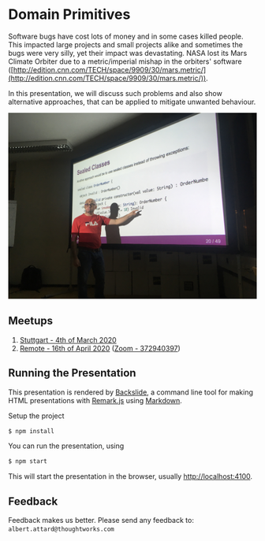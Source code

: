 # Domain Primitives

Software bugs have cost lots of money and in some cases killed people.  This impacted large projects and small projects alike and sometimes the bugs were very silly, yet their impact was devastating.  NASA lost its Mars Climate Orbiter due to a metric/imperial mishap in the orbiters' software ([http://edition.cnn.com/TECH/space/9909/30/mars.metric/](http://edition.cnn.com/TECH/space/9909/30/mars.metric/)).

In this presentation, we will discuss such problems and also show alternative approaches, that can be applied to mitigate unwanted behaviour.

![Presentation](assets/photos/2020-03-04/Photo%206.jpg)

## Meetups

1. [Stuttgart - 4th of March 2020](https://www.meetup.com/en-AU/meetup-group-LNHuxrrO/events/268624312/)
1. [Remote - 16th of April 2020](https://www.meetup.com/de-DE/ThoughtWorks-Berlin/events/269785269/) ([Zoom - 372940397](https://thoughtworks.zoom.us/j/372940397))

## Running the Presentation

This presentation is rendered by [Backslide](https://www.npmjs.com/package/backslide), a command line tool for making HTML presentations with [Remark.js](https://github.com/gnab/remark) using [Markdown](https://github.com/adam-p/markdown-here/wiki/Markdown-Cheatsheet).

Setup the project

```bash
$ npm install
```

You can run the presentation, using

```bash
$ npm start
```

This will start the presentation in the browser, usually [http://localhost:4100](http://localhost:4100).

## Feedback

Feedback makes us better.  Please send any feedback to: `albert.attard@thoughtworks.com`
